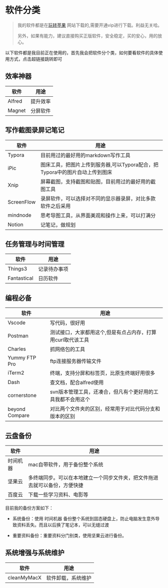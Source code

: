 # 软件分类





> 我的软件都是在[玩转苹果](https://www.ifunmac.com/) 网站下载的,需要开通vip进行下载。利益无关哈。
>
> 另外，如果有能力，建议直接购买正版软件，安全稳定，买的安心，用的放心。

以下软件都是我目前正在使用的，首先我会把软件分个类，如何要看软件的具体使用方式，点击超链接跳转即可

## 效率神器

| 软件   | 用途     |
| ------ | -------- |
| Alfred | 提升效率 |
| Magnet | 分屏软件 |

## 写作截图录屏记笔记

| 软件       | 用途                                                         |
| ---------- | ------------------------------------------------------------ |
| Typora     | 目前用过的最好用的markdown写作工具                           |
| iPic       | 图床工具，把图片上传到服务器,可以Typora配合，把Typora中的图片自动上传到图床 |
| Xnip       | 屏幕截图，支持截图和贴图，目前用过的最好用的截图工具         |
| ScreenFlow | 录屏软件，可以选择对不同的显示器录屏，对比多款软件之后采用   |
| mindnode   | 思考导图工具，从界面美观和操作上来，可以打满分               |
| Notion     | 记笔记，做规划                                               |

## 任务管理与时间管理

| 软件        | 用途         |
| ----------- | ------------ |
| Things3     | 记录待办事项 |
| Fantastical | 日历软件     |

## 编程必备

| 软件           | 用途                                                        |
| -------------- | ----------------------------------------------------------- |
| Vscode         | 写代码，很好用                                              |
| Postman        | 测试接口，大家都用这个,但是有点占内存，打算用curl取代该工具 |
| Charles        | 抓网络包的工具                                              |
| Yummy FTP Pro  | ftp连接服务器传输文件                                       |
| iTerm2         | 终端，支持分屏和标签页，比原生终端好用很多                  |
| Dash           | 查文档，配合alfred使用                                      |
| cornerstone    | svn版本管理工具，还凑合，但凡有个更好用的工具我都不会用这个 |
| beyond Compare | 对比两个文件夹的区别，经常用于对比代码分支和版本的区别      |



## 云盘备份

| 软件     | 用途                                                         |
| -------- | ------------------------------------------------------------ |
| 时间机器 | mac自带软件，用于备份整个系统                                |
| 坚果云   | 多终端同步。可以在本地建立一个同步文件夹，把文件拖进去就可以备份，方便快捷 |
| 百度云   | 下载一些学习资料、电影等                                     |

目前我的备份方案如下：

* 系统备份：使用 时间机器 备份整个系统到固态硬盘上，防止电脑发生意外导致资料丢失。而且以后换了笔记本，可以无缝过渡

* 重要资料备份：重要资料分门别类，使用坚果云进行备份。

    

## 系统增强与系统维护

| 软件        | 用途               |
| ----------- | ------------------ |
| cleanMyMacX | 软件卸载，系统维护 |

